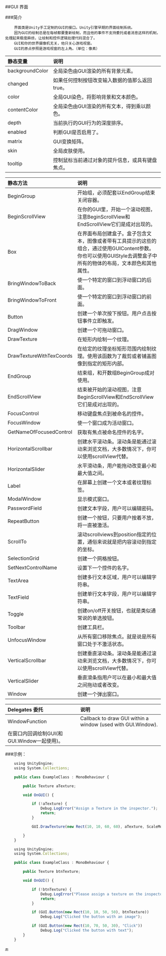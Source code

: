 ##GUI 界面

###简介
```
    界面类是Unity手工定制的GUI的接口。Unity引擎早期的界面绘制系统。
    因为GUI的绘制总是在每帧都要重新绘制，而且他的事件不支持委托或者消息这样的机制，处理起来极度麻烦，让绘制和控件逻辑处理代码混合了。
    GUI和你的世界摄像机无关，他只关心游戏视窗。
    GUI的原点参照是游戏视窗的左上角。（单位：像素）
```


|静态变量|说明|
|:--|:--|
|backgroundColor|全局染色由GUI渲染的所有背景元素。|
|changed|如果任何控制按钮改变输入数据的值那么返回true。|
|color|全局GUI染色，将影响背景和文本颜色。|
|contentColor|全局染色由GUI渲染的所有文本，得到乘以颜色。|
|depth|当前执行的GUI行为的深度排序。|
|enabled|判断GUI是否启用了。|
|matrix|GUI变换矩阵。|
|skin|全局皮肤使用。|
|tooltip|控制鼠标当前通过对象的提升信息，或具有键盘焦点。|


|静态方法|说明|
|:--|:--|
|BeginGroup|开始组，必须配套以EndGroup结束关闭容器。|
|BeginScrollView|在你的GUI里，开始一个滚动视图， 注意BeginScrollView和EndScrollView它们是成对出现的。|
|Box|在界面布局创建盒子。盒子包含文本，图像或者带有工具提示的这些的组合，通过使用GUIContent参数。你也可以使用GUIStyle去调整盒子中所有的物体的布局，文本颜色和其他属性。|
|BringWindowToBack|使一个特定的窗口到浮动窗口的后面。|
|BringWindowToFront|使一个特定的窗口到浮动窗口的前面。|
|Button|创建一个单次按下按钮。用户点击按钮事件立即触发。|
|DragWindow|创建一个可拖动窗口。|
|DrawTexture|在矩形内绘制一个纹理。|
|DrawTextureWithTexCoords|在给定的纹理坐标矩形范围内绘制纹理。使用该函数为了裁剪或者铺盖图像到指定的矩形内部。|
|EndGroup|结束组，和开数组BeginGroup成对使用。|
|EndScrollView|结束被开始的滚动视图，注意BeginScrollView和EndScrollView它们是成对出现的。|
|FocusControl|移动键盘焦点到被命名的控件。|
|FocusWindow|使一个窗口成为活动窗口。|
|GetNameOfFocusedControl|获取有焦点被命名控件的名字。|
|HorizontalScrollbar|创建水平滚动条。滚动条是能通过滚动来浏览文档，大多数情况下，你可以使用scrollView代替。|
|HorizontalSlider|水平滑动条，用户能拖动改变最小和最大值之间。|
|Label|在屏幕上创建一个文本或者纹理标签。|
|ModalWindow|显示模式窗口。|
|PasswordField|创建文本字段，用户可以编辑密码。|
|RepeatButton|创建一个按钮，只要用户按着不放，将一直被激活。|
|ScrollTo|滚动scrollviews到position指定的位置，通俗来说就是把内容滚动到指定的坐标。|
|SelectionGrid|创建一个网格按钮。|
|SetNextControlName|设置下一个控件的名字。|
|TextArea|创建多行文本区域，用户可以编辑字符串。|
|TextField|创建单行文本字段，用户可以编辑字符串。|
|Toggle|创建on/off开关按钮，也就是类似通常说的单选按钮。|
|Toolbar|创建工具栏。|
|UnfocusWindow|从所有窗口移除焦点。就是说是所有窗口处于不激活状态。|
|VerticalScrollbar|创建垂直滚动条。滚动条是能通过滚动来浏览文档，大多数情况下，你可以使用scrollView代替。|
|VerticalSlider|垂直滑条指用户可以在最小和最大值之间拖动或者改变。|
|Window|创建一个弹出窗口。|

|Delegates 委托|说明|
|:--|:--|
|WindowFunction|Callback to draw GUI within a window (used with GUI.Window).
在窗口内回调绘制GUI(和GUI.Window一起使用)。|

###示例：
```javascript
    using UnityEngine;
    using System.Collections;

    public class ExampleClass : MonoBehaviour {

        public Texture aTexture;

        void OnGUI() {

            if (!aTexture) {
                Debug.LogError("Assign a Texture in the inspector.");
                return;
            }

            GUI.DrawTexture(new Rect(10, 10, 60, 60), aTexture, ScaleMode.ScaleToFit, true, 10.0F);

        }
    }
```

```javascript
    using UnityEngine;
    using System.Collections;

    public class ExampleClass : MonoBehaviour {

        public Texture btnTexture;

        void OnGUI() {

            if (!btnTexture) {
                Debug.LogError("Please assign a texture on the inspector");
                return;
            }

            if (GUI.Button(new Rect(10, 10, 50, 50), btnTexture))
                Debug.Log("Clicked the button with an image");

            if (GUI.Button(new Rect(10, 70, 50, 30), "Click"))
                Debug.Log("Clicked the button with text");
        }
    }
```


🔚

